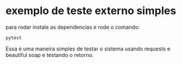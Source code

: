 # exemplo de teste externo simples

para rodar instale as dependencias e rode o comando:

```
pytest
```

Essa é uma maneira simples de testar o sistema usando requests e beautiful soap e testando o retorno.
